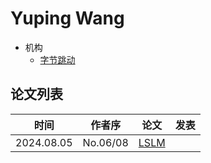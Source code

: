 # Yuping Wang

- 机构
    - [字节跳动](../Institutions/CHN-ByteDance.md)

## 论文列表

| 时间 | 作者序 | 论文 | 发表 |
|:-:|:-:|---|---|
| 2024.08.05 | No.06/08 | [LSLM](../Models/Speech_LLM/2024.08.05_LSLM.md) |